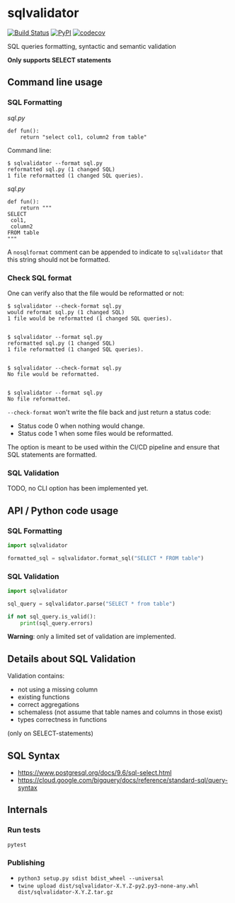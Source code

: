 # sqlvalidator

[![Build Status](https://img.shields.io/endpoint.svg?url=https%3A%2F%2Factions-badge.atrox.dev%2FDavid-Wobrock%2Fsqlvalidator%2Fbadge%3Fref%3Dmaster&style=popout)](https://actions-badge.atrox.dev/David-Wobrock/sqlvalidator/goto?ref=master)
[![PyPI](https://img.shields.io/pypi/v/sqlvalidator.svg)](https://pypi.python.org/pypi/sqlvalidator/)
[![codecov](https://codecov.io/gh/David-Wobrock/sqlvalidator/branch/master/graph/badge.svg?token=WTORMKIIMU)](https://codecov.io/gh/David-Wobrock/sqlvalidator)

SQL queries formatting, syntactic and semantic validation

**Only supports SELECT statements**

## Command line usage

### SQL Formatting

_sql.py_
```
def fun():
    return "select col1, column2 from table"
```

Command line:
```
$ sqlvalidator --format sql.py
reformatted sql.py (1 changed SQL)
1 file reformatted (1 changed SQL queries).
```

_sql.py_
```
def fun():
    return """
SELECT
 col1,
 column2
FROM table
"""
```

A `nosqlformat` comment can be appended to indicate to `sqlvalidator` that this string should not be formatted.


### Check SQL format
One can verify also that the file would be reformatted or not:
```
$ sqlvalidator --check-format sql.py
would reformat sql.py (1 changed SQL)
1 file would be reformatted (1 changed SQL queries).


$ sqlvalidator --format sql.py
reformatted sql.py (1 changed SQL)
1 file reformatted (1 changed SQL queries).


$ sqlvalidator --check-format sql.py
No file would be reformatted.


$ sqlvalidator --format sql.py
No file reformatted.
```

`--check-format` won't write the file back and just return a status code:
* Status code 0 when nothing would change.
* Status code 1 when some files would be reformatted.

The option is meant to be used within the CI/CD pipeline and ensure that SQL statements are formatted.

### SQL Validation

TODO, no CLI option has been implemented yet.

## API / Python code usage

### SQL Formatting

```python
import sqlvalidator

formatted_sql = sqlvalidator.format_sql("SELECT * FROM table")
```

### SQL Validation

```python
import sqlvalidator

sql_query = sqlvalidator.parse("SELECT * from table")

if not sql_query.is_valid():
    print(sql_query.errors)
```

**Warning**: only a limited set of validation are implemented.

## Details about SQL Validation

Validation contains:
* not using a missing column
* existing functions
* correct aggregations
* schemaless (not assume that table names and columns in those exist)
* types correctness in functions

(only on SELECT-statements)

## SQL Syntax

* https://www.postgresql.org/docs/9.6/sql-select.html
* https://cloud.google.com/bigquery/docs/reference/standard-sql/query-syntax

## Internals

### Run tests

```
pytest
```

### Publishing

* `python3 setup.py sdist bdist_wheel --universal`
* `twine upload dist/sqlvalidator-X.Y.Z-py2.py3-none-any.whl dist/sqlvalidator-X.Y.Z.tar.gz`
